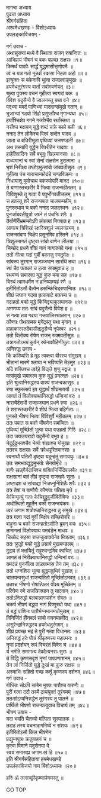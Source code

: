मागचा अध्याय  
पुढचा अध्याय  
श्रीगर्गसंहिता  
अश्वमेधखण्डः - विंशोऽध्यायः  
उपलङ्काविजयम् -  
  
गर्ग उवाच -  
अथासुराणां मध्ये वै स्थित्वा राजन् रुषान्वितः ॥  
आभिप्रायं भीषणं च बकः पप्रच्छ राक्षसः ॥१॥  
किमर्थं यादवैः सार्द्धं युद्धमासीत्तृणोपमैः ॥  
त्वं च यत्र गतो मूर्च्छां राक्षसा निहता अहो ॥२॥  
इत्युक्तः स बकेनापि भूत्वा राजन्नवाङ्मुखः ॥  
हयमेधतुरंगस्य वार्तां सर्वामवर्णयत् ॥३॥  
श्रुत्वा पुत्रस्य वचनं गृहीत्वा स्वगदां बकः ॥  
विवेश यदुसैन्ये वै ज्वलनस्तु यथा वने ॥४॥  
पद्‌भ्यां ममर्द पाणिभ्यां यादवान्संमुखे गतान् ॥  
भुजाभ्यां गदयो सिंहो प्रसुप्ताँश्च मृगान्यथा ॥५॥  
हयाँश्चिक्षेप गगने गजाँश्चैव रथाँस्तथा ॥  
नराँश्च भक्षयन् युद्धे शब्दं चक्रे बको बली ॥६॥  
ननाद तेन लोकैश्च विश्वं शब्देन यादव ॥  
जाता च बधिरीभूता पृथिव्यां जनमण्डली ॥७॥  
अथ तस्यापि युद्धेन विपरीतेन यादवाः ॥  
हाहेतिवादिनः सर्वे बभूवुः खिन्नमानसाः ॥८॥  
बाध्यमानां च स्वां सेनां राक्षसेन दुरात्मना ॥  
भृशं निरीक्ष्य तप्तोऽभूत्सांबो जांबवतीसुतः ॥९॥  
गृहीत्वा पंच नाराचान्कोदंडे चण्डविक्रमः ॥  
निधायाशु मुमोचाथ बकस्योपरि मानद ॥१०॥  
ते बाणास्तच्छरीरं वै भित्वा राजन्महीतलम् ॥  
विविशुस्ते तु गत्वा वै पपुर्भोगवतीजलम् ॥११॥  
स हतस्तु शरै राजन्पपात चालयन्महीम् ॥  
पुनरुत्थाय च बको ननाद जलदस्वनः ॥१२॥  
पुनर्जांबवतीपुत्रो जघ्ने तं पंचभिः शरैः ॥  
तैर्बाणैर्विभ्रमन्सोऽपि लंकायां निपपात ह ॥१३॥  
आगत्य त्रिशिखं रक्षस्त्रिशूलं ज्वलनप्रभम् ॥  
राजन्सांबाय चिक्षेप प्रसूनमिव हस्तिने ॥१४॥  
त्रिशूलमागतं दृष्ट्वा सांबो बाणेन लीलया ॥  
चिच्छेद प्रधने शीघ्रं नागं नागांतको यथा ॥१५॥  
ततो नीत्वा गदां गुर्वीं बकस्तु रणदुर्मदः ॥  
सांबस्य तुरगान्‌ राजञ्जघान सारथिं तथा ॥१६॥  
रथं चैव पताकां च हत्वा सांबमुवाच ह ॥  
रथमन्यं समारुह्य युद्धं कुरु मया सह ॥१७॥  
विरथं त्वामधर्मेण न हनिष्याम्यहं रणे ॥  
इतीरितोऽसौ दैत्येन हसन्किंचिद्‌रुषान्वितः ॥१८॥  
शीघ्रं जघान गदया हृत्कपाटे बकस्य च ॥  
गदाहतो बको युद्धे किंचिद्व्याकुलमानसः ॥१९॥  
अगणय्य ततः सांबं यदुसैन्ये विवेश ह ॥  
स गत्वा तत्र गदया गजवाजिरथान्नरान् ॥२०॥  
कौणपः पोथयामस मृगेंद्रस्तु यथा मृगान् ॥  
हाहाकारस्तदैवासीद्यदुसैन्ये नृपेश्वर ॥२१॥  
ततो विलोक्य रोषेण राजन् रुक्मवतीसुतः ॥  
तत्रागतोऽभयं कुर्वन्‌ रथेनाक्षौहिणीयुतः ॥२२॥  
अनिरुद्ध उवाच -  
किं करिष्यसि हे मूढ त्यक्त्वा वीरस्य संमुखम् ॥  
भीतानां मारणे श्लाघा न भविष्यति तेऽसुर ॥२३॥  
यदि शक्तिश्च त्वद्देहे विद्यते शृणु मद्वचः ॥  
मत्संमुखे समागत्य कुरु युद्धं प्रयत्नतः ॥२४॥  
इति श्रुत्वानिरुद्धस्य वाक्यं राजन्बकासुरः ॥  
रुषा स्फुरत्सर्प इव युद्धार्थं शीघ्रमाययौ ॥२५॥  
आगतं तं विलोक्याथानिरुद्धो धन्विनां वरः ॥  
नाराचैर्दशभी राजञ्जघान प्रधने रुषा ॥२६॥  
ते शरास्तच्छरीरं वै शीघ्रं भित्वा बहिर्गताः ॥  
पुनस्ते भीषणं भित्वा विविशुर्वै महीतलम् ॥२७॥  
ततः पपात स बको भीषणेन समन्वितः ॥  
पृथिव्यां मूर्च्छितो भूत्वा यथा वज्रहतो गिरिः ॥२८॥  
तदा जयजयरावो यदुसैन्ये बभूव ह ॥  
नेदुर्दुंदुभयश्चैव भेर्य्यः शंखाश्च गोमुखाः ॥२९॥  
ततश्च राक्षसाः सर्वे क्रोधपूरितमानसाः ॥  
स्वनाथौ पतितौ दृष्ट्वा यदून्हंतुं समाययुः ॥३०॥  
ततः समभवद्युद्धमुभयोः सेनयोर्मृधे ॥  
बाणैः खड्गैर्गदाभिश्च शक्तिभिर्भिंदिपालकैः ॥३१॥  
राक्षसानां बलं तीव्रं दृष्ट्वा राजन्हरेः सुताः ॥  
अष्टादश च सांबाद्या निजघ्नुर्निशितैः शरैः ॥३२॥  
तत्र तेषां च बाणौघैः कौणपाः पतिता मृधे ॥  
केचिन्मृत्युं गताः केचिद्दुद्रुवुर्जीवितैषिणः ॥३३॥  
अथोत्थितो मुहूर्तेन बको राजन्भयंकरः ॥  
त्वरं जगाम शत्रोश्चानिरुद्धस्य तु संमुखे ॥३४॥  
तत्र गत्वा गदां गुर्वीं चिक्षेप तच्छिरोपरि ॥  
बाहुना च बको राजन्हतोऽसीति ब्रुवन् वचः ॥३५॥  
तामागतां विलोक्याथ यमदंडेन माधवः ॥  
चिच्छेद सहसा राजन्कुवाक्येनेव मित्रताम् ॥३६॥  
ततः क्रुद्धो बको युद्धे प्रसार्य मुखमण्डलम् ॥  
दुद्राव तं भक्षयितुं राहुश्चन्द्रमिव क्वचित् ॥३७॥  
आगतं तं निरीक्ष्याथानिरुद्धो धन्विनां वरः ॥  
यमदंडं पुनर्नीत्वा ताडयामास तेन तम् ॥३८॥  
ततो भग्नशिरा भूत्वा ह्युद्वमन्रुधिरं मुखात् ॥  
चालयन्वसुधां राजन्पतितो मूर्च्छितोऽभवत् ॥३९॥  
ततश्च भीषणो रोषात्पितरं वीक्ष्य मूर्च्छितम् ॥  
परिघेण रणे राजन्निजघान तु यादवान् ॥४०॥  
ततोऽनिरुद्धो बलवान्नागपाशेन रोषतः ॥  
चकर्ष भीषणं बद्ध्वा नागं विष्णुरथो यथा ॥४१॥  
तं बद्धं पाशिनः पाशैर्भग्नमानमधोमुखम् ॥  
विनिर्जितं हीनबलं सांबो वचनमब्रवीत् ॥४२॥  
असुरेन्द्रानिरुद्धस्य हयमेधतुरंगमम् ॥  
शीघ्रं प्रयच्छ भद्रं ते पुरीं गत्वा विधानतः ॥४३॥  
अनिरुद्धं हरेः पौत्रं श्रीकृष्णस्य महात्मनः ॥  
नॄणां प्रदर्शयन् रूपं विचरंतं मिषेण च ॥४४॥  
यं नमंति समागत्य देवदैत्यनराः सुराः ॥  
तं विद्धि कृष्णसदृशं नॄणां पापप्रणाशनम् ॥४५॥  
तेन त्वं निर्जितो युद्धे दुःखं मा कुरु राक्षस ॥  
अस्माभिः सहितो गच्छ कर्तुं कृष्णस्य दर्शनम् ॥४६॥  
गर्ग उवाच -  
बोधितः सोऽपि सांबेन मुक्तः पाशैश्च वारुणैः ॥  
पुरीं गत्वा ददौ तस्मै द्रव्ययुक्तं तुरंगमम् ॥४७॥  
ततःसोऽप्यनिरुद्धेन तुरंगस्य तु पालने ॥  
प्रार्थितो भीषणो राजन्प्रत्युवाच विचार्य तम् ॥४८॥  
भीषण उवाच -  
यदा भवति चैतन्यो मत्पिता सुरपालक ॥  
तदाहं तस्य वचनादागमिष्ये न संशयः ॥४९॥  
इतीरितोऽसौ किल भीषणेन  
     प्रद्युम्नपुत्रः क्रतुवाहनं च ॥  
कृत्वा विमाने यदुसेनया वै  
     स्वयं समारुह्य जगाम खं हि ॥५०॥  
इति श्रीगर्गसंहितायां हयमेधखण्डे  
उपलंकाविजयो नाम विंशोऽध्यायः ॥२०॥  
  
हरिः ॐ तत्सच्छ्रीकृष्णार्पणमस्तु ॥  
  
GO TOP

